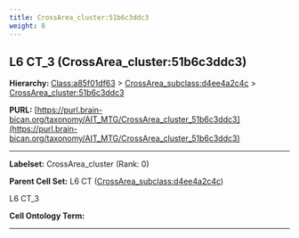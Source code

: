 ```yaml
---
title: CrossArea_cluster:51b6c3ddc3
weight: 8
---
```

## L6 CT_3 (CrossArea_cluster:51b6c3ddc3)
<b>Hierarchy: </b>
[Class:a85f01df63](../Class_a85f01df63) >
[CrossArea_subclass:d4ee4a2c4c](../CrossArea_subclass_d4ee4a2c4c) >
[CrossArea_cluster:51b6c3ddc3](../CrossArea_cluster_51b6c3ddc3)

**PURL:** [https://purl.brain-bican.org/taxonomy/AIT_MTG/CrossArea_cluster_51b6c3ddc3](https://purl.brain-bican.org/taxonomy/AIT_MTG/CrossArea_cluster_51b6c3ddc3)

---


**Labelset:** CrossArea_cluster (Rank: 0)

**Parent Cell Set:** L6 CT ([CrossArea_subclass:d4ee4a2c4c](../CrossArea_subclass_d4ee4a2c4c))

L6 CT_3


**Cell Ontology Term:** 

[MARKER GENES.]: #


---

[TRANSFERRED ANNOTATIONS.]: #


[AUTHOR ANNOTATION FIELDS.]: #

